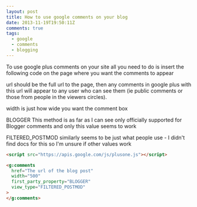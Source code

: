 ```yaml
---
layout: post
title: How to use google comments on your blog
date: 2013-11-19T19:50:11Z
comments: true
tags:
  - google
  - comments
  - blogging
---
```


To use google plus comments on your site all you need to do is insert the following code on the page where you want the comments to appear

url should be the full url to the page, then any comments in google plus with this url will appear to any user who can see them (ie public comments or those from people in the viewers circles).

width is just how wide you want the comment box

BLOGGER This method is as far as I can see only officially supported for Blogger comments and only this value seems to work

FILTERED_POSTMOD similarly seems to be just what people use - I didn't find docs for this so I'm unsure if other values work

```html
<script src="https://apis.google.com/js/plusone.js"></script>

<g:comments
  href="The url of the blog post"
  width="500"
  first_party_property="BLOGGER"
  view_type="FILTERED_POSTMOD"
>
</g:comments>
```
